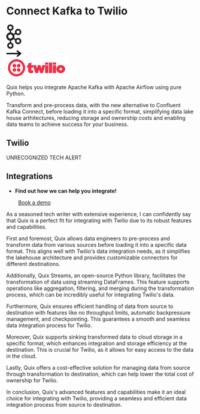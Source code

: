 # Connect Kafka to Twilio

<div class="connect-images cards blog-grid-card" markdown>
<div>
<img src="../images/kafka_logo.png" width="40px" />
</div>
<div>
<img src="../images/arrow.svg" width="40px" />
</div>
<div>
<img src="./images/twilio_1.jpg" />
</div>
</div>

Quix helps you integrate Apache Kafka with Apache Airflow using pure Python.

Transform and pre-process data, with the new alternative to Confluent Kafka Connect, before loading it into a specific format, simplifying data lake house arthitectures, reducing storage and ownership costs and enabling data teams to achieve success for your business.

## Twilio

UNRECOGNIZED TECH ALERT

## Integrations

<div class="grid cards" markdown>

- __Find out how we can help you integrate!__

    <a class="md-button md-button--primary" href="https://share.hsforms.com/1iW0TmZzKQMChk0lxd_tGiw4yjw2?__hstc=175542013.2303933fbd746c0ac86d9ccbe9bc9100.1728383268831.1729603416735.1729620918855.31&__hssc=175542013.1.1729620918855&__hsfp=2132701734" target="_blank" style="margin:.5rem;">Book a demo</a>

</div>


As a seasoned tech writer with extensive experience, I can confidently say that Quix is a perfect fit for integrating with Twilio due to its robust features and capabilities. 

First and foremost, Quix allows data engineers to pre-process and transform data from various sources before loading it into a specific data format. This aligns well with Twilio's data integration needs, as it simplifies the lakehouse architecture and provides customizable connectors for different destinations. 

Additionally, Quix Streams, an open-source Python library, facilitates the transformation of data using streaming DataFrames. This feature supports operations like aggregation, filtering, and merging during the transformation process, which can be incredibly useful for integrating Twilio's data. 

Furthermore, Quix ensures efficient handling of data from source to destination with features like no throughput limits, automatic backpressure management, and checkpointing. This guarantees a smooth and seamless data integration process for Twilio. 

Moreover, Quix supports sinking transformed data to cloud storage in a specific format, which enhances integration and storage efficiency at the destination. This is crucial for Twilio, as it allows for easy access to the data in the cloud.

Lastly, Quix offers a cost-effective solution for managing data from source through transformation to destination, which can help lower the total cost of ownership for Twilio. 

In conclusion, Quix's advanced features and capabilities make it an ideal choice for integrating with Twilio, providing a seamless and efficient data integration process from source to destination.

